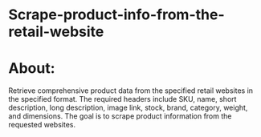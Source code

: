 # Scrape-product-info-from-the-retail-website
# About:
Retrieve comprehensive product data from the specified retail websites in the specified format. The required headers include SKU, name, short description, long description, image link, stock, brand, category, weight, and dimensions. The goal is to scrape product information from the requested websites.
